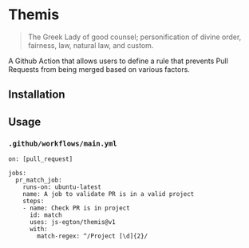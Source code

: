 # Themis

> The Greek Lady of good counsel; personification of divine order, fairness, law, natural law, and custom.

A Github Action that allows users to define a rule that prevents Pull Requests from being merged based on various factors.

## Installation

## Usage

### `.github/workflows/main.yml`

```
on: [pull_request]

jobs:
  pr_match_job:
    runs-on: ubuntu-latest
    name: A job to validate PR is in a valid project
    steps:
    - name: Check PR is in project
      id: match
      uses: js-egton/themis@v1
      with:
        match-regex: ^/Project [\d]{2}/
```